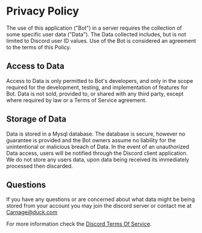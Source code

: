 # Privacy Policy

The use of this application ("Bot") in a server requires the collection of some specific user data ("Data"). The Data collected includes, but is not limited to Discord user ID values. Use of the Bot is considered an agreement to the terms of this Policy. 

## Access to Data

Access to Data is only permitted to Bot's developers, and only in the scope required for the development, testing, and implementation of features for Bot. Data is not sold, provided to, or shared with any third party, except where required by law or a Terms of Service agreement. 

## Storage of Data

Data is stored in a Mysql database. The database is secure, however no guarantee is provided and the Bot owners assume no liability for the unintentional or malicious breach of Data. In the event of an unauthorized Data access, users will be notified through the Discord client application. We do not store any users data, upon data being received its immediately processed then discarded.

## Questions

If you have any questions or are concerned about what data might be being stored from your account you may join the discord server or contact me at Carnage@duck.com

For more information check the [Discord Terms Of Service](https://discord.com/terms).